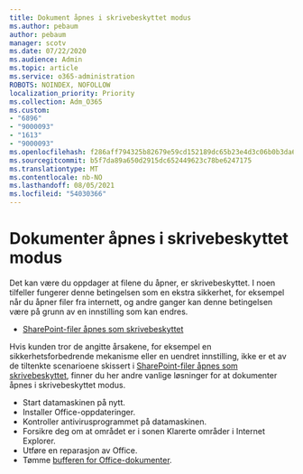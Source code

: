 ```yaml
---
title: Dokument åpnes i skrivebeskyttet modus
ms.author: pebaum
author: pebaum
manager: scotv
ms.date: 07/22/2020
ms.audience: Admin
ms.topic: article
ms.service: o365-administration
ROBOTS: NOINDEX, NOFOLLOW
localization_priority: Priority
ms.collection: Adm_O365
ms.custom:
- "6896"
- "9000093"
- "1613"
- "9000093"
ms.openlocfilehash: f286aff794325b82679e59cd152189dc65b23e4d3c06b0b3da65851cd767bbaa
ms.sourcegitcommit: b5f7da89a650d2915dc652449623c78be6247175
ms.translationtype: MT
ms.contentlocale: nb-NO
ms.lasthandoff: 08/05/2021
ms.locfileid: "54030366"
---
```

# <a name="documents-opening-in-read-only"></a>Dokumenter åpnes i skrivebeskyttet modus

Det kan være du oppdager at filene du åpner, er skrivebeskyttet. I noen tilfeller fungerer denne betingelsen som en ekstra sikkerhet, for eksempel når du åpner filer fra internett, og andre ganger kan denne betingelsen være på grunn av en innstilling som kan endres.

- [SharePoint-filer åpnes som skrivebeskyttet](https://docs.microsoft.com/sharepoint/troubleshoot/lists-and-libraries/files-open-as-read-only-and-cannot-check-in-or-out)

Hvis kunden tror de angitte årsakene, for eksempel en sikkerhetsforbedrende mekanisme eller en uendret innstilling, ikke er et av de tiltenkte scenarioene skissert i [SharePoint-filer åpnes som skrivebeskyttet](https://docs.microsoft.com/sharepoint/troubleshoot/lists-and-libraries/files-open-as-read-only-and-cannot-check-in-or-out), finner du her andre vanlige løsninger for at dokumenter åpnes i skrivebeskyttet modus.

- Start datamaskinen på nytt.
- Installer Office-oppdateringer.
- Kontroller antivirusprogrammet på datamaskinen.
- Forsikre deg om at området er i sonen Klarerte områder i Internet Explorer.
- Utføre en reparasjon av Office.
- Tømme [bufferen for Office-dokumenter](https://support.microsoft.com/office/delete-your-office-document-cache-b1d3765e-d71b-4bb8-99ca-acd22c42995d?ui=en-us&rs=en-us&ad=us).

